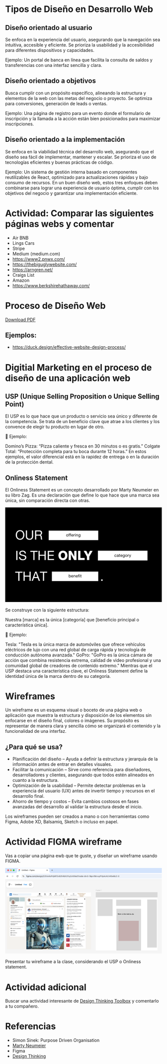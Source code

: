 # Tipos de Diseño en Desarrollo Web
## Diseño orientado al usuario
Se enfoca en la experiencia del usuario, asegurando que la navegación sea intuitiva, accesible y eficiente. Se prioriza la usabilidad y la accesibilidad para diferentes dispositivos y capacidades.

Ejemplo: Un portal de banca en línea que facilita la consulta de saldos y transferencias con una interfaz sencilla y clara.

## Diseño orientado a objetivos
Busca cumplir con un propósito específico, alineando la estructura y elementos de la web con las metas del negocio o proyecto. Se optimiza para conversiones, generación de leads o ventas.

Ejemplo: Una página de registro para un evento donde el formulario de inscripción y la llamada a la acción están bien posicionados para maximizar inscripciones.

## Diseño orientado a la implementación
Se enfoca en la viabilidad técnica del desarrollo web, asegurando que el diseño sea fácil de implementar, mantener y escalar. Se prioriza el uso de tecnologías eficientes y buenas prácticas de código.

Ejemplo: Un sistema de gestión interna basado en componentes reutilizables de React, optimizado para actualizaciones rápidas y bajo consumo de recursos.
En un buen diseño web, estos tres enfoques deben combinarse para lograr una experiencia de usuario óptima, cumplir con los objetivos del negocio y garantizar una implementación eficiente.


# Actividad: Comparar las siguientes páginas webs y comentar
- Air BNB
- Lings Cars
- Stripe
- Medium (medium.com)
- https://www2.pnwx.com/
- https://thebiguglywebsite.com/
- https://arngren.net/
- Craigs List
- Amazon
- https://www.berkshirehathaway.com/

# Proceso de Diseño Web
[Download PDF](../x-assets/0373/proceso-diseno-pagina-web.pdf)

## Ejemplos:
- https://duck.design/effective-website-design-process/

# Digitial Marketing en el proceso de diseño de una aplicación web
## USP (Unique Selling Proposition o Unique Selling Point)
El USP es lo que hace que un producto o servicio sea único y diferente de la competencia. Se trata de un beneficio clave que atrae a los clientes y los convence de elegir tu producto en lugar de otro.

🔹 Ejemplo:

Domino’s Pizza: “Pizza caliente y fresca en 30 minutos o es gratis.”
Colgate Total: “Protección completa para tu boca durante 12 horas.”
En estos ejemplos, el valor diferencial está en la rapidez de entrega o en la duración de la protección dental.

## Onliness Statement
El Onliness Statement es un concepto desarrollado por Marty Neumeier en su libro Zag. Es una declaración que define lo que hace que una marca sea única, sin comparación directa con otras.

![Onliness Statement](../x-assets/0373/onliness.statement.png)

Se construye con la siguiente estructura:

Nuestra [marca] es la única [categoría] que [beneficio principal o característica única].

🔹 Ejemplo:

Tesla: "Tesla es la única marca de automóviles que ofrece vehículos eléctricos de lujo con una red global de carga rápida y tecnología de conducción autónoma avanzada."
GoPro: "GoPro es la única cámara de acción que combina resistencia extrema, calidad de video profesional y una comunidad global de creadores de contenido extremo."
Mientras que el USP destaca una característica clave, el Onliness Statement define la identidad única de la marca dentro de su categoría.

# Wireframes
Un wireframe es un esquema visual o boceto de una página web o aplicación que muestra la estructura y disposición de los elementos sin enfocarse en el diseño final, colores o imágenes. Su propósito es representar de manera clara y sencilla cómo se organizará el contenido y la funcionalidad de una interfaz.

## ¿Para qué se usa?
- Planificación del diseño – Ayuda a definir la estructura y jerarquía de la información antes de entrar en detalles visuales.
- Facilitar la comunicación – Sirve como referencia para diseñadores, desarrolladores y clientes, asegurando que todos estén alineados en cuanto a la estructura.
- Optimización de la usabilidad – Permite detectar problemas en la experiencia del usuario (UX) antes de invertir tiempo y recursos en el desarrollo final.
- Ahorro de tiempo y costos – Evita cambios costosos en fases avanzadas del desarrollo al validar la estructura desde el inicio.

Los wireframes pueden ser creados a mano o con herramientas como Figma, Adobe XD, Balsamiq, Sketch o incluso en papel.

# Actividad FIGMA wireframe
Vas a copiar una página ewb que te guste, y diseñar un wireframe usando FIGMA.

![Wireframe](../x-assets/0373/figma.wireframe.png)

Presentar tu wireframe a la clase, considerando el USP o Onliness statement.

# Actividad adicional
Buscar una actividad interesante de [Design Thinking Toolbox](https://en.dt-toolbook.com/tools) y comentarlo a tu compañero.

# Referencias
- Simon Sinek: Purpose Driven Organisation
- [Marty Neumeier](https://www.martyneumeier.com/the-onlyness-test) 
- Figma
- [Design Thinking](https://designthinking.ideo.com/)